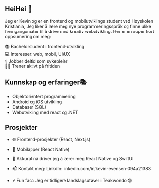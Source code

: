 ## HeiHei 👋

Jeg er Kevin og er en frontend og mobilutviklings student ved Høyskolen Kristiania, Jeg liker å lære meg nye programmeringsspråk og finne ulike fremgangsmåter til å drive med kreativ webutvikling. Her er en super kort oppsumering om meg:

📚 Bachelorstudent i frontend-utvikling  
💻 Interesser: web, mobil, UI/UX  
⚕️ Jobber deltid som sykepleier  
🏋️‍♂️ Trener aktivt på fritiden  

## Kunnskap og erfaringer📚
- Objektorientert programmering
- Android og iOS utvikling
- Databaser (SQL)
- Webutvikling med react og .NET

## Prosjekter
- 🌐 Frontend-prosjekter (React, Next.js)  
- 📱 Mobilapper (React Native) 

- 🌱 Akkurat nå driver jeg å lærer meg React Native og SwiftUI
- 📫 Kontakt meg:
      LinkdIn: linkedin.com/in/kevin-evensen-094a21383
- ⚡ Fun fact: Jeg er tidligere landslagsutøver i Teakwondo 😎
